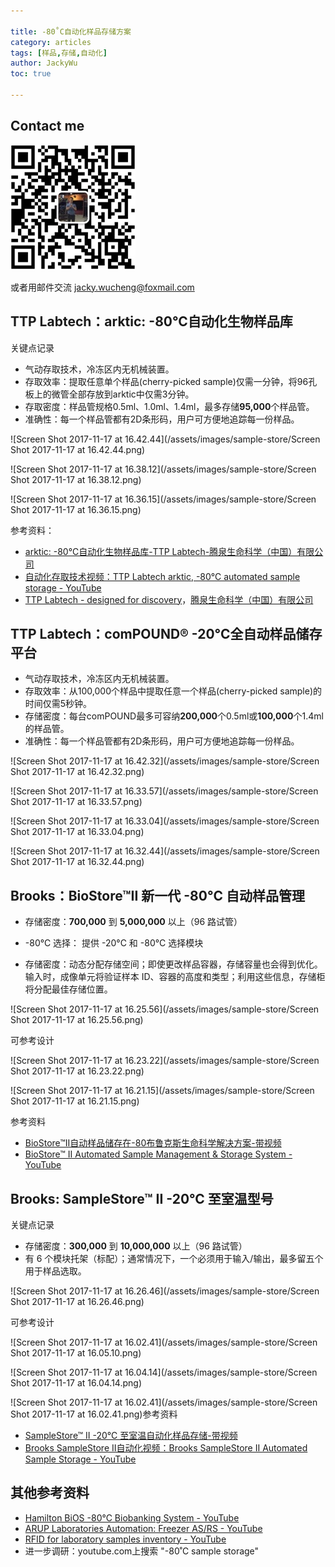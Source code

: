 ```yaml
---

title: -80˚C自动化样品存储方案
category: articles
tags: [样品,存储,自动化]
author: JackyWu
toc: true

---
```


## Contact me

![](/assets/images/weixin-pic-jackywu.jpg)

或者用邮件交流 <a href="mailto:jacky.wucheng@foxmail.com">jacky.wucheng@foxmail.com</a>

## TTP Labtech：arktic: -80°C自动化生物样品库

关键点记录

- 气动存取技术，冷冻区内无机械装置。
- 存取效率：提取任意单个样品(cherry-picked sample)仅需一分钟，将96孔板上的微管全部存放到arktic中仅需3分钟。
- 存取密度：样品管规格0.5ml、1.0ml、1.4ml，最多存储**95,000**个样品管。
- 准确性：每一个样品管都有2D条形码，用户可方便地追踪每一份样品。

![Screen Shot 2017-11-17 at 16.42.44](/assets/images/sample-store/Screen Shot 2017-11-17 at 16.42.44.png)

![Screen Shot 2017-11-17 at 16.38.12](/assets/images/sample-store/Screen Shot 2017-11-17 at 16.38.12.png)



![Screen Shot 2017-11-17 at 16.36.15](/assets/images/sample-store/Screen Shot 2017-11-17 at 16.36.15.png)

参考资料：

- [arktic: -80°C自动化生物样品库-TTP Labtech-腾泉生命科学（中国）有限公司](http://www.lbd-life.com/content/?241.html)
- [自动化存取技术视频：TTP Labtech arktic, -80°C automated sample storage - YouTube](https://www.youtube.com/watch?v=U4OaYFnol30)
- [TTP Labtech - designed for discovery](http://ttplabtech.com/)，[腾泉生命科学（中国）有限公司](http://www.lbd-life.com/)



## TTP Labtech：comPOUND® -20°C全自动样品储存平台

- 气动存取技术，冷冻区内无机械装置。
- 存取效率：从100,000个样品中提取任意一个样品(cherry-picked sample)的时间仅需5秒钟。
- 存储密度：每台comPOUND最多可容纳**200,000**个0.5ml或**100,000**个1.4ml的样品管。
- 准确性：每一个样品管都有2D条形码，用户可方便地追踪每一份样品。

![Screen Shot 2017-11-17 at 16.42.32](/assets/images/sample-store/Screen Shot 2017-11-17 at 16.42.32.png)







![Screen Shot 2017-11-17 at 16.33.57](/assets/images/sample-store/Screen Shot 2017-11-17 at 16.33.57.png)

![Screen Shot 2017-11-17 at 16.33.04](/assets/images/sample-store/Screen Shot 2017-11-17 at 16.33.04.png)

![Screen Shot 2017-11-17 at 16.32.44](/assets/images/sample-store/Screen Shot 2017-11-17 at 16.32.44.png)





## Brooks：BioStore™II 新一代 -80°C 自动样品管理



- 存储密度：**700,000** 到 **5,000,000** 以上（96 路试管）

- -80°C 选择： 提供 -20°C 和 -80°C 选择模块
- 存储密度：动态分配存储空间；即使更改样品容器，存储容量也会得到优化。输入时，成像单元将验证样本 ID、容器的高度和类型；利用这些信息，存储柜将分配最佳存储位置。

![Screen Shot 2017-11-17 at 16.25.56](/assets/images/sample-store/Screen Shot 2017-11-17 at 16.25.56.png)

可参考设计

![Screen Shot 2017-11-17 at 16.23.22](/assets/images/sample-store/Screen Shot 2017-11-17 at 16.23.22.png)

![Screen Shot 2017-11-17 at 16.21.15](/assets/images/sample-store/Screen Shot 2017-11-17 at 16.21.15.png)



参考资料

- [BioStore™II自动样品储存在-80布鲁克斯生命科学解决方案-带视频](http://cn.brooks.com/products/life-science/storage-systems/biostore-minus-80c-automated-sample-storage)
- [BioStore™ II Automated Sample Management & Storage System - YouTube](https://www.youtube.com/watch?v=PcqxsZA4WdA)

## Brooks: SampleStore™ II -20°C 至室温型号

关键点记录

- 存储密度：**300,000** 到 **10,000,000** 以上（96 路试管）
- 有 6 个模块托架（标配）；通常情况下，一个必须用于输入/输出，最多留五个用于样品选取。

![Screen Shot 2017-11-17 at 16.26.46](/assets/images/sample-store/Screen Shot 2017-11-17 at 16.26.46.png)

可参考设计



![Screen Shot 2017-11-17 at 16.02.41](/assets/images/sample-store/Screen Shot 2017-11-17 at 16.05.10.png)

![Screen Shot 2017-11-17 at 16.04.14](/assets/images/sample-store/Screen Shot 2017-11-17 at 16.04.14.png)



![Screen Shot 2017-11-17 at 16.02.41](/assets/images/sample-store/Screen Shot 2017-11-17 at 16.02.41.png)参考资料

- [SampleStore™ II -20°C 至室温自动化样品存储-带视频](http://cn.brooks.com/products/life-science/storage-systems/samplestore-minus-20c-automated-sample-storage)
- [Brooks SampleStore II自动化视频：Brooks SampleStore II Automated Sample Storage - YouTube](https://www.youtube.com/watch?v=VZtz4v9XaFk)



## 其他参考资料

- [Hamilton BiOS -80°C Biobanking System - YouTube](https://www.youtube.com/watch?v=myWx_C_UCaQ)
- [ARUP Laboratories Automation: Freezer AS/RS - YouTube](https://www.youtube.com/watch?v=Vm3Ck0lNlUg)
- [RFID for laboratory samples inventory - YouTube](https://www.youtube.com/watch?v=emVkQhTAhtY)
- 进一步调研：youtube.com上搜索 "-80˚C sample storage"

